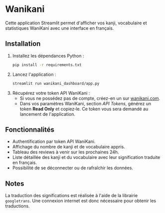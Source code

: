 # Wanikani
Cette application Streamlit permet d'afficher vos kanji, vocabulaire et statistiques WaniKani avec une interface en français.

## Installation
1. Installez les dépendances Python :
   ```bash
   pip install -r requirements.txt
   ```
2. Lancez l'application :
   ```bash
   streamlit run wanikani_dashboard/app.py
   ```
3. Récupérez votre token API WaniKani :
   - Si vous ne possédez pas de compte, créez-en un sur [wanikani.com](https://www.wanikani.com/).
   - Dans vos paramètres WaniKani, section *API Tokens*, générez un token **Read Only** et copiez‑le. Ce token vous sera demandé au lancement de l'application.

## Fonctionnalités

- Authentification par token API WaniKani.
- Affichage du nombre de kanji et de vocabulaire appris.
- Tableau des reviews à venir sur les prochaines 24h.
- Liste détaillée des kanji et du vocabulaire avec leur signification traduite en français.
- Possibilité de se déconnecter ou de rafraîchir les données.

## Notes

La traduction des significations est réalisée à l'aide de la librairie `googletrans`. Une connexion internet est donc nécessaire pour obtenir les traductions.
